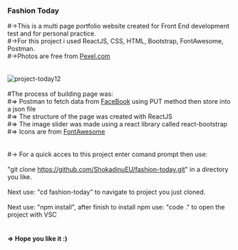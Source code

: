 ### Fashion Today
#->This is a multi page portfolio website created for Front End development test and for personal practice.<br />
#->For this project i used ReactJS, CSS, HTML, Bootstrap, FontAwesome, Postman.<br />
#->Photos are free from <a href="https://www.pexels.com/">Pexel.com</a><br />
<br /><br />
![project-today12](https://user-images.githubusercontent.com/35012587/46908126-efd86800-cf15-11e8-8ad9-f9c2ce0b37e9.jpg)
<br /><br />
#The process of building page was: <br/>
#=> Postman to fetch data from <a href="https://www.facebook.com/">FaceBook</a> using PUT method 
then store into a json file <br />
#=> The structure of the page was created with ReactJS <br />
#=> The image slider was made using a react library called react-bootstrap <br />
#=> Icons are from <a href="https://fontawesome.com/icons?d=gallery">FontAwesome</a>
<br />
<br />
<br />
#-> For a quick acces to this project enter comand prompt then use:<br /> <br />
"git clone https://github.com/ShokadinuEU/fashion-today.git"
in a directory you like. <br /><br />
Next use: "cd fashion-today" to navigate to project you just cloned.<br /><br />
Next use: "npm install", after finish to install npm use: "code ." to open the project with VSC <br /><br />

#### => Hope you like it :)
